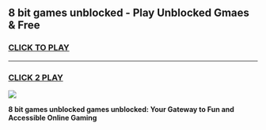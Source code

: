 
## 8 bit games unblocked - Play Unblocked Gmaes & Free
<h3>
<a href="https://news.freeplayer.one?title=8_bit_games_unblocked&ref=23F">CLICK TO PLAY</a></h3>
<hr>

<h3>
<a href="https://news.freeplayer.one?title=8_bit_games_unblocked&ref=23F">CLICK 2 PLAY</a>
  
</h3>

<a href="https://news.freeplayer.one?title=8_bit_games_unblocked&ref=23F/"><img src="https://clearcache.store/games.png"></a>


**8 bit games unblocked games unblocked: Your Gateway to Fun and Accessible Online Gaming**
